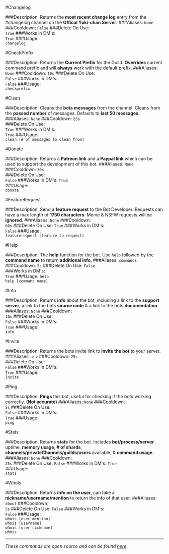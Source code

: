 #Changelog
>
###Description:
Returns the **most recent change log** entry from the #changelog channel on the **Offical Yuki-chan Server**.
###Aliases:
`None`
###Cooldown: 
`False` 
###Delete On Use:  
`True`
###Works in DM's:  
`True`
###Usage:  
`changelog`

#CheckPrefix
>
###Description:
Returns the **Current Prefix** for the Guild. **Overrides** current command prefix and will **always** work with the default prefix.
###Aliases:
`None`
###Cooldown: 
`10s` 
###Delete On Use:  
`False`
###Works in DM's:  
`False`
###Usage:  
`checkprefix`


#Clean
>
###Description:
Cleans the **bots messages** from the channel. Cleans from the **passed number** of messages. Defaults to **last 50 messages**.
###Aliases:
`None`
###Cooldown:
`25s`  
###Delete On Use:  
`True`
###Works in DM's:  
`True`
###Usage:  
`clean [# of messages to clean from]`


#Donate
>
###Description:
Returns a **Patreon link** and a **Paypal link** which can be used to support the development of this bot.
###Aliases:
`None`
###Cooldown:
`30s`  
###Delete On Use:  
`False`
###Works in DM's:
`True`  
###Usage:  
`donate`


#FeatureRequest
>
###Description:
Send a **feature request** to the Bot Developer. Requests can have a max length of **1750 characters**. Meme & NSFW requests will be **ignored**.
###Aliases:
`None`
###Cooldown:  
`60s`
###Delete On Use: 
`True` 
###Works in DM's:  
`False`
###Usage:  
`featurerequest [feature to request]`

#Help
>
###Description:
The **help** function for the bot. Use `help` followed by the **command name** to return **additional info**.
###Aliases:
`commands`
###Cooldown: 
`5s` 
###Delete On Use:
`False`  
###Works in DM's:  
`True`
###Usage: 
`help`  
`help [command name]` 


#Info
>
###Description:
Returns **info** about the bot, including a link to the **support server**, a link to the bots **source code** & a link to the bots **documentation**.
###Aliases:
`None`
###Cooldown:  
`10s`
###Delete On Use:  
`False`
###Works in DM's:  
`True`
###Usage:  
`info`


#Invite
>
###Description:
Returns the bots invite link to **invite the bot** to your server.
###Aliases:
`inv`
###Cooldown:
`25s`  
###Delete On Use:  
`False`
###Works in DM's:  
`True`
###Usage:  
`invite`


#Ping
>
###Description:
**Pings** this bot, useful for checking if the bots working correctly. **(Not accurate)**
###Aliases:
`None`
###Cooldown:  
`5s`
###Delete On Use:  
`False`
###Works in DM's:  
`True`
###Usage:  
`ping`


#Stats
>
###Description:
Returns **stats** for the bot. Includes **bot/process/server** uptime, **memory usage**, **# of shards**, **channels/privateChannels/guilds/users** available, & **command usage**.
###Aliases:
`None`
###Cooldown:  
`25s`
###Delete On Use: 
`False` 
###Works in DM's:
`True`  
###Usage:  
`stats`


#WhoIs
>
###Description:
Returns **info on the user**, can take a **nickname/username/mention** to return the info of that user.
###Aliases:
`about`
###Cooldown:  
`5s`
###Delete On Use: 
`False`
###Works in DM's:  
`False`
###Usage:  
`whois [user mention]`  
`whois [username]`  
`whois [user nickname]`  
`whois`

---
*These commands are open source and can be found [here](https://github.com/hsiW/WishBot/tree/v6/commands/bot).*